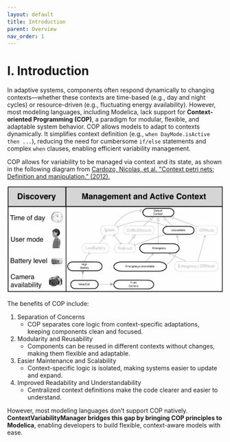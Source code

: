 ```yaml
---
layout: default
title: Introduction
parent: Overview
nav_order: 1
---
```


# I. Introduction

In adaptive systems, components often respond dynamically to changing contexts—whether these contexts are time-based (e.g., day and night cycles) or resource-driven (e.g., fluctuating energy availability). However, most modeling languages, including Modelica, lack support for **Context-oriented Programming (COP)**, a paradigm for modular, flexible, and adaptable system behavior. COP allows models to adapt to contexts dynamically. It simplifies context definition (e.g., `when DayMode.isActive then ...`), reducing the need for cumbersome `if/else` statements and complex `when` clauses, enabling efficient variability management.

COP allows for variability to be managed via context and its state, as shown in the following diagram from <u>Cardozo, Nicolas, et al. "Context petri nets: Definition and manipulation." (2012).</u>

<img src="../../assets/COP.jpg" style="zoom: 80%;" />

The benefits of COP include:

1.  Separation of Concerns
    * COP separates core logic from context-specific adaptations, keeping components clean and focused.
2.  Modularity and Reusability
    * Components can be reused in different contexts without changes, making them flexible and adaptable.
3.  Easier Maintenance and Scalability
    * Context-specific logic is isolated, making systems easier to update and expand.
4.  Improved Readability and Understandability
    * Centralized context definitions make the code clearer and easier to understand.

However, most modeling languages don’t support COP natively. **ContextVariabilityManager bridges this gap by bringing COP principles to Modelica**, enabling developers to build flexible, context-aware models with ease.